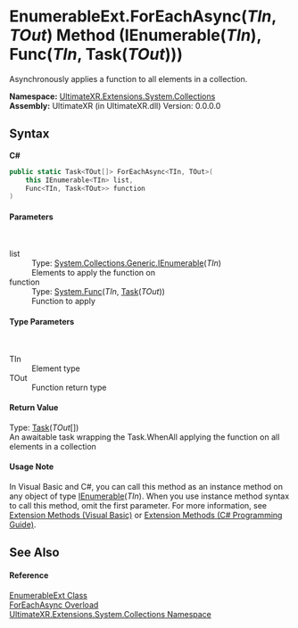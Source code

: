 # EnumerableExt.ForEachAsync(*TIn*, *TOut*) Method (IEnumerable(*TIn*), Func(*TIn*, Task(*TOut*)))
 

Asynchronously applies a function to all elements in a collection.

**Namespace:**&nbsp;<a href="N_UltimateXR_Extensions_System_Collections">UltimateXR.Extensions.System.Collections</a><br />**Assembly:**&nbsp;UltimateXR (in UltimateXR.dll) Version: 0.0.0.0

## Syntax

**C#**<br />
``` C#
public static Task<TOut[]> ForEachAsync<TIn, TOut>(
	this IEnumerable<TIn> list,
	Func<TIn, Task<TOut>> function
)

```


#### Parameters
&nbsp;<dl><dt>list</dt><dd>Type: <a href="https://docs.microsoft.com/dotnet/api/system.collections.generic.ienumerable-1" target="_blank" rel="noopener noreferrer">System.Collections.Generic.IEnumerable</a>(*TIn*)<br />Elements to apply the function on</dd><dt>function</dt><dd>Type: <a href="https://docs.microsoft.com/dotnet/api/system.func-2" target="_blank" rel="noopener noreferrer">System.Func</a>(*TIn*, <a href="https://docs.microsoft.com/dotnet/api/system.threading.tasks.task-1" target="_blank" rel="noopener noreferrer">Task</a>(*TOut*))<br />Function to apply</dd></dl>

#### Type Parameters
&nbsp;<dl><dt>TIn</dt><dd>Element type</dd><dt>TOut</dt><dd>Function return type</dd></dl>

#### Return Value
Type: <a href="https://docs.microsoft.com/dotnet/api/system.threading.tasks.task-1" target="_blank" rel="noopener noreferrer">Task</a>(*TOut*[])<br />An awaitable task wrapping the Task.WhenAll applying the function on all elements in a collection

#### Usage Note
In Visual Basic and C#, you can call this method as an instance method on any object of type <a href="https://docs.microsoft.com/dotnet/api/system.collections.generic.ienumerable-1" target="_blank" rel="noopener noreferrer">IEnumerable</a>(*TIn*). When you use instance method syntax to call this method, omit the first parameter. For more information, see <a href="https://docs.microsoft.com/dotnet/visual-basic/programming-guide/language-features/procedures/extension-methods" target="_blank" rel="noopener noreferrer">Extension Methods (Visual Basic)</a> or <a href="https://docs.microsoft.com/dotnet/csharp/programming-guide/classes-and-structs/extension-methods" target="_blank" rel="noopener noreferrer">Extension Methods (C# Programming Guide)</a>.

## See Also


#### Reference
<a href="T_UltimateXR_Extensions_System_Collections_EnumerableExt">EnumerableExt Class</a><br /><a href="Overload_UltimateXR_Extensions_System_Collections_EnumerableExt_ForEachAsync">ForEachAsync Overload</a><br /><a href="N_UltimateXR_Extensions_System_Collections">UltimateXR.Extensions.System.Collections Namespace</a><br />
